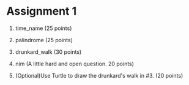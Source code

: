 # Assignment 1

1. time_name (25 points)

2. palindrome (25 points)

3. drunkard_walk (30 points)

4. nim (A little hard and open question. 20 points)

5. (Optional)Use Turtle to draw the drunkard's walk in #3. (20 points) 